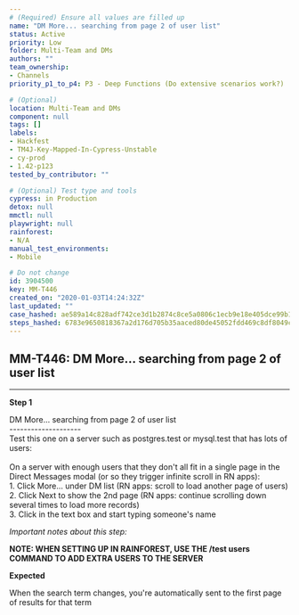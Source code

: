 ```yaml
---
# (Required) Ensure all values are filled up
name: "DM More... searching from page 2 of user list"
status: Active
priority: Low
folder: Multi-Team and DMs
authors: ""
team_ownership:
- Channels
priority_p1_to_p4: P3 - Deep Functions (Do extensive scenarios work?)

# (Optional)
location: Multi-Team and DMs
component: null
tags: []
labels:
- Hackfest
- TM4J-Key-Mapped-In-Cypress-Unstable
- cy-prod
- 1.42-p123
tested_by_contributor: ""

# (Optional) Test type and tools
cypress: in Production
detox: null
mmctl: null
playwright: null
rainforest:
- N/A
manual_test_environments:
- Mobile

# Do not change
id: 3904500
key: MM-T446
created_on: "2020-01-03T14:24:32Z"
last_updated: ""
case_hashed: ae589a14c828adf742ce3d1b2874c8ce5a0806c1ecb9e18e405dce99b1c2438c5343210f163b72fe775ea50f3befbf82
steps_hashed: 6783e9650818367a2d176d705b35aaced80de45052fdd469c8df8049c6554c4d2b251e463abc294242d0e5bca7311048
---
```


<!-- (Auto-generated) Based on frontmatter's "key" and "name" -->

## MM-T446: DM More... searching from page 2 of user list

---

**Step 1**

DM More... searching from page 2 of user list\
\--------------------\
Test this one on a server such as postgres.test or mysql.test that has lots of users:\
\
On a server with enough users that they don't all fit in a single page in the Direct Messages modal (or so they trigger infinite scroll in RN apps):\
1\. Click More... under DM list (RN apps: scroll to load another page of users)\
2\. Click Next to show the 2nd page (RN apps: continue scrolling down several times to load more records)\
3\. Click in the text box and start typing someone's name

_Important notes about this step:_

**NOTE: WHEN SETTING UP IN RAINFOREST, USE THE /test users COMMAND TO ADD EXTRA USERS TO THE SERVER**

**Expected**

When the search term changes, you're automatically sent to the first page of results for that term
